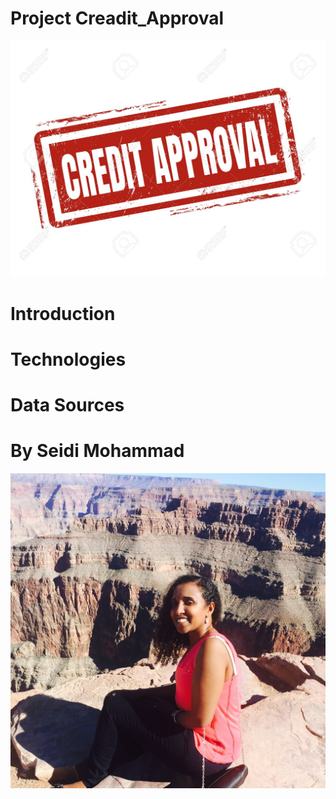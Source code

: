 # Project Creadit_Approval
![Credit_Approval](Images/Credit_Approval.jpg)

# Introduction

# Technologies

# Data Sources

# By Seidi Mohammad
![Seidi A Mohammad](Images/IMG_4197.JPG)

